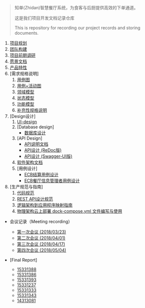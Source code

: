 >  知单(Zhidan)智慧餐厅系统，为食客与后厨提供高效的下单通道。
>
>  这是我们项目开发文档记录仓库
>
>  This is repository for recording our project records and storing documents.

1. [项目规划](docs/About.md)
2. [团队构建](docs/Team-profile.md)
3. [项目前期调研](docs/Inception/Investigation.md)
4. [愿景文档](docs/Vision.md)
5. [产品特性](./docs/Inception/Product-Backlog.md)
6. [需求规格说明]
    1. [用例图](./docs/Inception/Use-Case-Diagram.md)
    2. [用例+活动图](docs/Inception/Software-Requirement-Specification.md)
    3. [领域模型](./docs/Inception/Domain-Model.md)
    4. [状态模型](./docs/Inception/StateModel.md)
    5. [功能模型](docs/Elaboration/System-Sequence-Diagram.md)
    6. [补充性规格说明](docs/Inception/Supplementary-Requirements.md)
7. [Design设计]
    1. [UI-design](docs/Elaboration/UI-Design.md)
    2. [Database design]
        - [数据库设计](docs/Elaboration/DB-Design.md)
    3. [API Design]
        - [API说明文档](docs/Elaboration/API-Design.md)
        - [API设计 (ReDoc版)](https://zhidan-system.github.io/API/#tag/Restaurant) 
        - [API设计 (Swagger-UI版)](https://zhidan-system.github.io/API/swagger-ui/#/Restaurant)
    4. [软件架构文档](docs/Elaboration/Software-Architecture-Document.md)
    5. [用例设计]
        - [ECB结算用例设计](docs/Elaboration/ECB结算系统用例设计.md)
        - [ECB餐厅信息管理者用例设计](docs/Elaboration/ECB餐厅信息管理者者用例.md)
8. [生产规范与指南]
    1. [代码规范](docs/Elaboration/Production-Specifications-and-Guidelines.md)
    2. [REST API设计规范](docs/Elaboration/REST_API设计规范.md)
    3. [逻辑架构到应用程序映射指南](docs/Elaboration/逻辑设计类图映射到实际项目框架的包图.md)
    4. [物理架构云上部署 dock-compose.yml 文件编写与使用](docs/Elaboration/k8s简介以及部署yaml文件编写与使用.md)

- 会议记录（Meeting recording）
  - [第一次会议 (2018/03/23)](docs/meeting-recordings/Meeting-rec-20180323.md)
  - [第二次会议 (2018/04/01)](docs/meeting-recordings/Meeting-rec-20180401.md)
  - [第三次会议 (2018/04/17)](docs/meeting-recordings/Meeting-rec-20180417.md)
  - [第四次会议 (2018/05/04)](docs/meeting-recordings/Meeting-rec-20180504.md)

- [Final Report]
    - [15331388](final-reports/15331388.md)
    - [15331386](final-reports/15331386.md)
    - [15331393](final-reports/15331393.md)
    - [15331237](final-reports/15331237/15331237.md)
    - [15331333](final-reports/15331333.md)
    - [15331343](final-reports/15331343.md)
    - [14313081](final-reports/14313081.md)